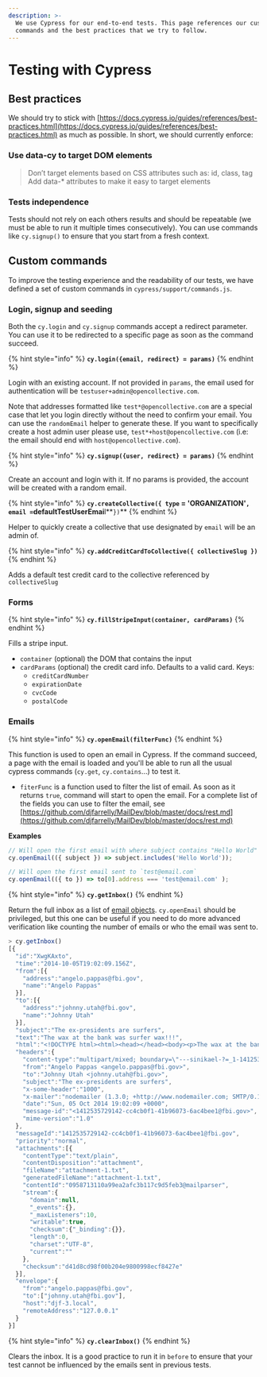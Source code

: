 ```yaml
---
description: >-
  We use Cypress for our end-to-end tests. This page references our custom
  commands and the best practices that we try to follow.
---
```


# Testing with Cypress

## Best practices

We should try to stick with [https://docs.cypress.io/guides/references/best-practices.html](https://docs.cypress.io/guides/references/best-practices.html) as much as possible. In short, we should currently enforce:

### Use data-cy to target DOM elements

> Don’t target elements based on CSS attributes such as: id, class, tag Add data-\* attributes to make it easy to target elements

### Tests independence

Tests should not rely on each others results and should be repeatable \(we must be able to run it multiple times consecutively\). You can use commands like `cy.signup()` to ensure that you start from a fresh context.

## Custom commands

To improve the testing experience and the readability of our tests, we have defined a set of custom commands in `cypress/support/commands.js`.

### Login, signup and seeding

Both the `cy.login` and `cy.signup` commands accept a redirect parameter. You can use it to be redirected to a specific page as soon as the command succeed.

{% hint style="info" %}
**`cy.login({email, redirect} = params)`**
{% endhint %}

Login with an existing account. If not provided in `params`, the email used for authentication will be `testuser+admin@opencollective.com`.

Note that addresses formatted like `test*@opencollective.com` are a special case that let you login directly without the need to confirm your email. You can use the `randomEmail` helper to generate these. If you want to specifically create a host admin user please use, `test*+host@opencollective.com` \(i.e: the email should end with `host@opencollective.com`\).

{% hint style="info" %}
**`cy.signup({user, redirect} = params)`**
{% endhint %}

Create an account and login with it. If no params is provided, the account will be created with a random email.

{% hint style="info" %}
**`cy.createCollective({ type` = 'ORGANIZATION'`, email =`defaultTestUserEmai**l**`})`**
{% endhint %}

Helper to quickly create a collective that use designated by `email` will be an admin of.

{% hint style="info" %}
**`cy.addCreditCardToCollective({ collectiveSlug })`**
{% endhint %}

Adds a default test credit card to the collective referenced by `collectiveSlug`

### Forms

{% hint style="info" %}
**`cy.fillStripeInput(container, cardParams)`**
{% endhint %}

Fills a stripe input.

* `container` \(optional\) the DOM that contains the input
* `cardParams` \(optional\) the credit card info. Defaults to a valid card. Keys:
  * `creditCardNumber`
  * `expirationDate`
  * `cvcCode`
  * `postalCode`

### Emails

{% hint style="info" %}
**`cy.openEmail(filterFunc)`**
{% endhint %}

This function is used to open an email in Cypress. If the command succeed, a page with the email is loaded and you'll be able to run all the usual cypress commands \(`cy.get`, `cy.contains`...\) to test it.

* `fiterFunc` is a function used to filter the list of email. As soon as it returns `true`, command will start to open the email. For a complete list of the fields you can use to filter the email, see [https://github.com/djfarrelly/MailDev/blob/master/docs/rest.md](https://github.com/djfarrelly/MailDev/blob/master/docs/rest.md) 

**Examples**

```javascript
// Will open the first email with where subject contains "Hello World"
cy.openEmail(({ subject }) => subject.includes('Hello World'));

// Will open the first email sent to `test@email.com`
cy.openEmail(({ to }) => to[0].address === 'test@email.com' );
```

{% hint style="info" %}
**`cy.getInbox()`**
{% endhint %}

Return the full inbox as a list of [email objects](https://github.com/djfarrelly/MailDev/blob/master/docs/rest.md#example-email-response). `cy.openEmail` should be privileged, but this one can be useful if you need to do more advanced verification like counting the number of emails or who the email was sent to.

```javascript
> cy.getInbox()
[{
  "id":"XwgKAxto",
  "time":"2014-10-05T19:02:09.156Z",
  "from":[{
    "address":"angelo.pappas@fbi.gov",
    "name":"Angelo Pappas"
  }],
  "to":[{
    "address":"johnny.utah@fbi.gov",
    "name":"Johnny Utah"
  }],
  "subject":"The ex-presidents are surfers",
  "text":"The wax at the bank was surfer wax!!!",
  "html":"<!DOCTYPE html><html><head></head><body><p>The wax at the bank was surfer wax!!!</p></body></html>",
  "headers":{
    "content-type":"multipart/mixed; boundary=\"---sinikael-?=_1-14125357291310.1947895612102002\"",
    "from":"Angelo Pappas <angelo.pappas@fbi.gov>",
    "to":"Johnny Utah <johnny.utah@fbi.gov>",
    "subject":"The ex-presidents are surfers",
    "x-some-header":"1000",
    "x-mailer":"nodemailer (1.3.0; +http://www.nodemailer.com; SMTP/0.1.13[client:1.0.0])",
    "date":"Sun, 05 Oct 2014 19:02:09 +0000",
    "message-id":"<1412535729142-cc4cb0f1-41b96073-6ac4bee1@fbi.gov>",
    "mime-version":"1.0"
  },
  "messageId":"1412535729142-cc4cb0f1-41b96073-6ac4bee1@fbi.gov",
  "priority":"normal",
  "attachments":[{
    "contentType":"text/plain",
    "contentDisposition":"attachment",
    "fileName":"attachment-1.txt",
    "generatedFileName":"attachment-1.txt",
    "contentId":"0958713110a99ea2afc3b117c9d5feb3@mailparser",
    "stream":{
      "domain":null,
      "_events":{},
      "_maxListeners":10,
      "writable":true,
      "checksum":{"_binding":{}},
      "length":0,
      "charset":"UTF-8",
      "current":""
    },
    "checksum":"d41d8cd98f00b204e9800998ecf8427e"
  }],
  "envelope":{
    "from":"angelo.pappas@fbi.gov",
    "to":["johnny.utah@fbi.gov"],
    "host":"djf-3.local",
    "remoteAddress":"127.0.0.1"
  }
}]
```

{% hint style="info" %}
**`cy.clearInbox()`**
{% endhint %}

Clears the inbox. It is a good practice to run it in `before` to ensure that your test cannot be influenced by the emails sent in previous tests.

